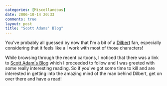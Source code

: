 ```yaml
---
categories: [Miscellaneous]
date: 2006-10-14 20:33
comments: true
layout: post
title: "Scott Adams' Blog"
---
```

You've probably all guessed by now that I'm a bit of a <a href="http://www.dilbert.com" title="Dilbert" target="_blank">Dilbert</a> fan, especially considering that it feels like a I work with most of those characters!

While browsing through the recent cartoons, I noticed that there was a link to <a href="http://dilbertblog.typepad.com/" title="The Dilbert Blog" target="_blank">Scott Adam's Blog</a> which I proceeded to follow and I was greeted with some really interesting reading. So if you've got some time to kill and are interested in getting into the amazing mind of the man behind Dilbert, get on over there and have a read!
